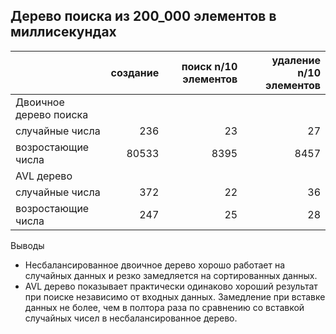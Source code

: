 ## Дерево поиска из 200_000 элементов в миллисекундах

| |создание|поиск n/10 элементов|удаление n/10 элементов|
|---|---:|---:|---:|
|Двоичное дерево поиска||||
|случайные числа|236|23|27|
|возростающие числа|80533|8395|8457|
|AVL дерево||||
|случайные числа|372|22|36|
|возростающие числа|247|25|28|

Выводы
- Несбалансированное двоичное дерево хорошо работает на случайных данных и резко замедляется на сортированных данных.
- AVL дерево показывает практически одинаково хороший результат при поиске независимо от входных данных.
 Замедление при вставке данных не более, чем в полтора раза по сравнению со вставкой случайных чисел в несбалансированное дерево.

